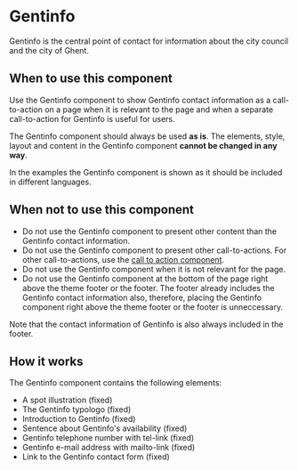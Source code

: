 # Gentinfo

Gentinfo is the central point of contact for information about the city council and the city of Ghent.

## When to use this component

Use the Gentinfo component to show Gentinfo contact information as a call-to-action on a page when it is relevant to the page and when a separate call-to-action for Gentinfo is useful for users.

The Gentinfo component should always be used **as is**. The elements, style, layout and content in the Gentinfo component **cannot be changed in any way**.

In the examples the Gentinfo component is shown as it should be included in different languages.

## When not to use this component

* Do not use the Gentinfo component to present other content than the Gentinfo contact information.
* Do not use the Gentinfo component to present other call-to-actions. For other call-to-actions, use the <a href="{{path './cta-block.html'}}">call to action component</a>.
* Do not use the Gentinfo component when it is not relevant for the page.
* Do not use the Gentinfo component at the bottom of the page right above the theme footer or the footer. The footer already includes the Gentinfo contact information also, therefore, placing the Gentinfo component right above the theme footer or the footer is unneccessary.

Note that the contact information of Gentinfo is also always included in the footer.

## How it works

The Gentinfo component contains the following elements:

* A spot illustration (fixed)
* The Gentinfo typologo (fixed)
* Introduction to Gentinfo (fixed)
* Sentence about Gentinfo's availability (fixed)
* Gentinfo telephone number with tel-link (fixed)
* Gentinfo e-mail address with mailto-link (fixed)
* Link to the Gentinfo contact form (fixed)
